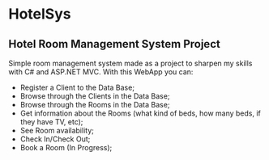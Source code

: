 # HotelSys

## Hotel Room Management System Project

Simple room management system made as a project to sharpen my skills with C# and ASP.NET MVC. With this WebApp you can:

- Register a Client to the Data Base;
- Browse through the Clients in the Data Base;
- Browse through the Rooms in the Data Base;
- Get information about the Rooms (what kind of beds, how many beds, if they have TV, etc);
- See Room availability;
- Check In/Check Out;
- Book a Room (In Progress);
